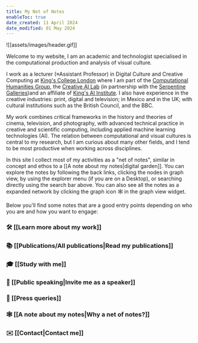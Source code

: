 ```yaml
---
title: My Net of Notes
enableToc: true
date_created: 11 April 2024
date_modified: 01 May 2024
---
```

![[assets/images/header.gif]]

Welcome to my website, I am an academic and technologist specialised in the computational production and analysis of visual culture.

I work as a lecturer (≈Assistant Professor) in Digital Culture and Creative Computing at [King's College London](https://www.kcl.ac.uk/people/daniel-chavez-heras)  where I am part of the [Computational Humanities Group](https://www.kcl.ac.uk/research/computational-humanities-research-group), the [Creative AI Lab](https://creative-ai.org/info) (in partnership with the [Serpentine Galleries](https://www.serpentinegalleries.org/))and an affiliate of [King's AI Institute](https://www.kcl.ac.uk/ai). I also have experience in the creative industries: print, digital and television; in Mexico and in the UK; with cultural institutions such as the British Council, and the BBC.

My work combines critical frameworks in the history and theories of cinema, television, and photography, with advanced technical practice in creative and scientific computing, including applied machine learning technologies (AI). The relation between computational and visual cultures is central to my research, but I am curious about many other fields, and I tend to be most productive when working across disciplines.

In this site I collect most of my activities as a "net of notes", similar in concept and ethos to a [[A note about my notes|digital garden]]. You can explore the notes by following the back links, clicking the nodes in graph view, by using the explorer menu (if you are on a Desktop), or searching directly using the search bar above. You can also see all the notes as a expanded network by clicking the graph icon 🕸️ in the graph view widget.

Below you'll find some notes that are a good entry points depending on who you are and how you want to engage:

### 🛠️ [[Learn more about my work]]
### 📚 [[Publications/All publications|Read my publications]]
### 🎓 [[Study with me]]
### 🎤 [[Public speaking|Invite me as a speaker]]
### 📰 [[Press queries]]
### 🕸️ [[A note about my notes|Why a net of notes?]]

### ✉️ [[Contact|Contact me]]


